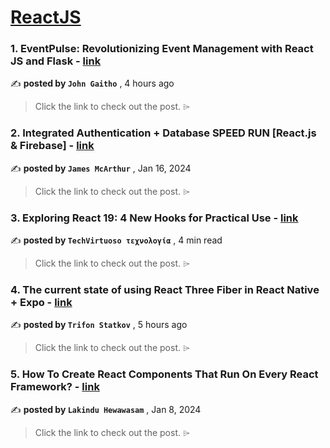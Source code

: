 
<h1><a href=https://medium.com/tag/reactjs/recommended target="_blank" rel="noopener noreferrer">ReactJS</a></h1>
<h3>1. EventPulse: Revolutionizing Event Management with React JS and Flask - <a href=https://medium.com/@johngaitho/eventeventpulse-revolutionizing-event-management-with-react-js-and-flask-2eab5c811c8c?source=tag_recommended_feed---------0-84----------reactjs----------38002313_49ea_42ce_a575_19eb4c5cef5d------- target="_blank" rel="noopener noreferrer">link</a></h3>

✍️ **posted by `John Gaitho`** <date> , 4 hours ago</date>

<blockquote>Click the link to check out the post. ⌲</blockquote>

<h3>2. Integrated Authentication + Database SPEED RUN [React.js & Firebase] - <a href=https://medium.com/dev-genius/integrated-authentication-database-speed-run-react-js-firebase-39f577d28666?source=tag_recommended_feed---------1-107----------reactjs----------38002313_49ea_42ce_a575_19eb4c5cef5d------- target="_blank" rel="noopener noreferrer">link</a></h3>

✍️ **posted by `James McArthur`** <date> , Jan 16, 2024</date>

<blockquote>Click the link to check out the post. ⌲</blockquote>

<h3>3. Exploring React 19: 4 New Hooks for Practical Use - <a href=https://medium.com/stackademic/react-js-v19-exploring-react-19-4-new-hooks-for-practical-use-90b9373014bb?source=tag_recommended_feed---------2-85----------reactjs----------38002313_49ea_42ce_a575_19eb4c5cef5d------- target="_blank" rel="noopener noreferrer">link</a></h3>

✍️ **posted by `TechVirtuoso τεχνολογία`** <date> , 4 min read</date>

<blockquote>Click the link to check out the post. ⌲</blockquote>

<h3>4. The current state of using React Three Fiber in React Native + Expo - <a href=https://medium.com/@trifonstatkov/the-current-state-of-using-react-three-fiber-in-react-native-expo-c65918593eaf?source=tag_recommended_feed---------3-84----------reactjs----------38002313_49ea_42ce_a575_19eb4c5cef5d------- target="_blank" rel="noopener noreferrer">link</a></h3>

✍️ **posted by `Trifon Statkov`** <date> , 5 hours ago</date>

<blockquote>Click the link to check out the post. ⌲</blockquote>

<h3>5. How To Create React Components That Run On Every React Framework? - <a href=https://medium.com/bitsrc/create-react-components-in-nextjs-bea5ce6d7171?source=tag_recommended_feed---------4-107----------reactjs----------38002313_49ea_42ce_a575_19eb4c5cef5d------- target="_blank" rel="noopener noreferrer">link</a></h3>

✍️ **posted by `Lakindu Hewawasam`** <date> , Jan 8, 2024</date>

<blockquote>Click the link to check out the post. ⌲</blockquote>

